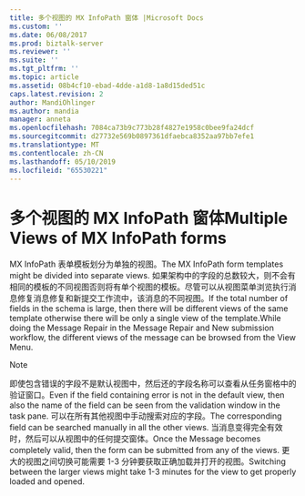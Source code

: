 ```yaml
---
title: 多个视图的 MX InfoPath 窗体 |Microsoft Docs
ms.custom: ''
ms.date: 06/08/2017
ms.prod: biztalk-server
ms.reviewer: ''
ms.suite: ''
ms.tgt_pltfrm: ''
ms.topic: article
ms.assetid: 08b4cf10-ebad-4dde-a1d8-1a8d15ded51c
caps.latest.revision: 2
author: MandiOhlinger
ms.author: mandia
manager: anneta
ms.openlocfilehash: 7084ca73b9c773b28f4827e1958c0bee9fa24dcf
ms.sourcegitcommit: d27732e569b0897361dfaebca8352aa97bb7efe1
ms.translationtype: MT
ms.contentlocale: zh-CN
ms.lasthandoff: 05/10/2019
ms.locfileid: "65530221"
---
```

# <a name="multiple-views-of-mx-infopath-forms"></a><span data-ttu-id="7a06c-102">多个视图的 MX InfoPath 窗体</span><span class="sxs-lookup"><span data-stu-id="7a06c-102">Multiple Views of MX InfoPath forms</span></span>
<span data-ttu-id="7a06c-103">MX InfoPath 表单模板划分为单独的视图。</span><span class="sxs-lookup"><span data-stu-id="7a06c-103">The MX InfoPath form templates might be divided into separate views.</span></span> <span data-ttu-id="7a06c-104">如果架构中的字段的总数较大，则不会有相同的模板的不同视图否则将有单个视图的模板。尽管可以从视图菜单浏览执行消息修复消息修复和新提交工作流中，该消息的不同视图。</span><span class="sxs-lookup"><span data-stu-id="7a06c-104">If the total number of fields in the schema is large, then there will be different views of the same template otherwise there will be only a single view of the template.While doing the Message Repair in the Message Repair and New submission workflow, the different views of the message can be browsed from the View Menu.</span></span>  
  
> [!NOTE]
>  <span data-ttu-id="7a06c-105">即使包含错误的字段不是默认视图中，然后还的字段名称可以查看从任务窗格中的验证窗口。</span><span class="sxs-lookup"><span data-stu-id="7a06c-105">Even if the field containing error is not in the default view, then also the name of the field can be seen from the validation window in the task pane.</span></span> <span data-ttu-id="7a06c-106">可以在所有其他视图中手动搜索对应的字段。</span><span class="sxs-lookup"><span data-stu-id="7a06c-106">The corresponding field can be searched manually in all the other views.</span></span> <span data-ttu-id="7a06c-107">当消息变得完全有效时，然后可以从视图中的任何提交窗体。</span><span class="sxs-lookup"><span data-stu-id="7a06c-107">Once the Message becomes completely valid, then the form can be submitted from any of the views.</span></span> <span data-ttu-id="7a06c-108">更大的视图之间切换可能需要 1-3 分钟要获取正确加载并打开的视图。</span><span class="sxs-lookup"><span data-stu-id="7a06c-108">Switching between the larger views might take 1-3 minutes for the view to get properly loaded and opened.</span></span>